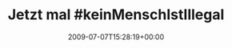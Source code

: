 ---
retweeted: false
source: <a href="http://twitter.com" rel="nofollow">Twitter Web Client</a>
entities:
  hashtags:
  - text: keinMenschIstIllegal
    indices:
    - '10'
    - '31'
  symbols: []
  user_mentions: []
  urls: []
display_text_range:
- '0'
- '41'
favorite_count: '0'
id_str: '2515450604'
truncated: false
retweet_count: '0'
id: '2515450604'
created_at: Tue Jul 07 15:28:19 +0000 2009
favorited: false
full_text: 'Jetzt mal #keinMenschIstIllegal reloaden.'
lang: de
tags:
- keinMenschIstIllegal
- pesos:twitter
date: '2009-07-07T15:28:19+00:00'
src: https://twitter.com/bascht/status/2515450604
original_url: https://twitter.com/bascht/status/2515450604
type: twitter_tweet
text: 'Jetzt mal #keinMenschIstIllegal reloaden.'
title: 'Jetzt mal #keinMenschIstIllegal'

---